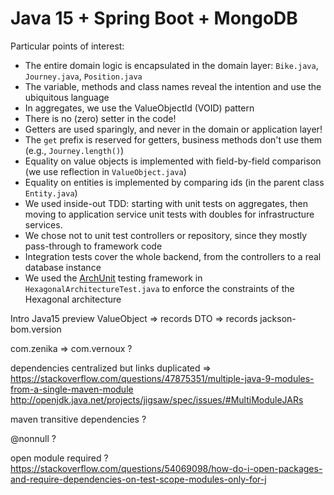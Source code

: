 # Java 15 + Spring Boot + MongoDB

Particular points of interest:

- The entire domain logic is encapsulated in the domain layer: `Bike.java`, `Journey.java`, `Position.java`
- The variable, methods and class names reveal the intention and use the ubiquitous language
- In aggregates, we use the ValueObjectId (VOID) pattern
- There is no (zero) setter in the code!
- Getters are used sparingly, and never in the domain or application layer!
- The `get` prefix is reserved for getters, business methods don't use them (e.g., `Journey.length()`)
- Equality on value objects is implemented with field-by-field comparison (we use reflection in `ValueObject.java`)
- Equality on entities is implemented by comparing ids (in the parent class `Entity.java`)
- We used inside-out TDD: starting with unit tests on aggregates, then moving to application service unit tests with
  doubles for infrastructure services.
- We chose not to unit test controllers or repository, since they mostly pass-through to framework code
- Integration tests cover the whole backend, from the controllers to a real database instance
- We used the [ArchUnit](https://www.archunit.org/) testing framework in `HexagonalArchitectureTest.java` to enforce the
  constraints of the Hexagonal architecture  

Intro Java15 preview
ValueObject => records
DTO => records jackson-bom.version

com.zenika => com.vernoux ?

dependencies centralized but links duplicated =>
https://stackoverflow.com/questions/47875351/multiple-java-9-modules-from-a-single-maven-module
http://openjdk.java.net/projects/jigsaw/spec/issues/#MultiModuleJARs

maven transitive dependencies ?

@nonnull ?

open module required ? https://stackoverflow.com/questions/54069098/how-do-i-open-packages-and-require-dependencies-on-test-scope-modules-only-for-j